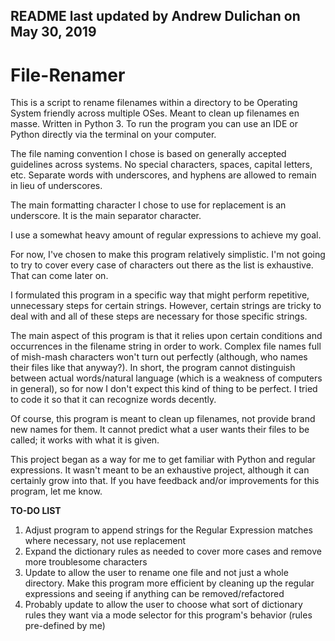 README last updated by Andrew Dulichan on May 30, 2019
------------------------------------------------------

# File-Renamer

This is a script to rename filenames within a directory to be Operating System friendly across multiple OSes. Meant to clean up filenames en masse. Written in Python 3. To run the program you can use an IDE or Python directly via the terminal on your computer.

The file naming convention I chose is based on generally accepted guidelines across systems. No special characters, spaces, capital letters, etc. Separate words with underscores, and hyphens are allowed to remain in lieu of underscores.

The main formatting character I chose to use for replacement is an underscore. It is the main separator character.

I use a somewhat heavy amount of regular expressions to achieve my goal.

For now, I've chosen to make this program relatively simplistic. I'm not going to try to cover every case of characters out there as the list is exhaustive. That can come later on.

I formulated this program in a specific way that might perform repetitive, unnecessary steps for certain strings. However, certain strings are tricky to deal with and all of these steps are necessary for those specific strings.

The main aspect of this program is that it relies upon certain conditions and occurrences in the filename string in order to work. Complex file names full of mish-mash characters won't turn out perfectly (although, who names their files like that anyway?). In short, the program cannot distinguish between actual words/natural language (which is a weakness of computers in general), so for now I don't expect this kind of thing to be perfect. I tried to code it so that it can recognize words decently.

Of course, this program is meant to clean up filenames, not provide brand new names for them. It cannot predict what a user wants their files to be called; it works with what it is given.

This project began as a way for me to get familiar with Python and regular expressions. It wasn't meant to be an exhaustive project, although it can certainly grow into that. If you have feedback and/or improvements for this program, let me know.

**TO-DO LIST**

1. Adjust program to append strings for the Regular Expression matches where necessary, not use replacement
2. Expand the dictionary rules as needed to cover more cases and remove more troublesome characters
3. Update to allow the user to rename one file and not just a whole directory. Make this program more efficient by cleaning up the regular expressions and seeing if anything can be removed/refactored
4. Probably update to allow the user to choose what sort of dictionary rules they want via a mode selector for this program's behavior (rules pre-defined by me)
